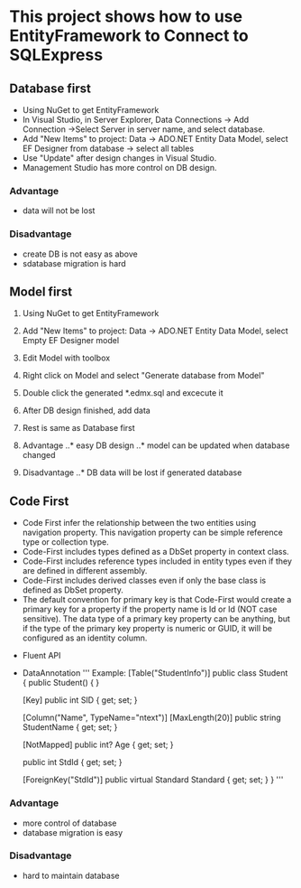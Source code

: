 ﻿# This project shows how to use EntityFramework to Connect to SQLExpress

## Database first 
* Using NuGet to get EntityFramework
* In Visual Studio, in Server Explorer, Data Connections -> Add Connection ->Select Server in server name, and select database.
* Add "New Items" to project: Data -> ADO.NET Entity Data Model, select EF Designer from database -> select all tables
* Use "Update" after design changes in Visual Studio.
* Management Studio has more control on DB design.

### Advantage
* data will not be lost

### Disadvantage
* create DB is not easy as above
* sdatabase migration is hard

## Model first 
1. Using NuGet to get EntityFramework
2. Add "New Items" to project: Data -> ADO.NET Entity Data Model, select Empty EF Designer model
3. Edit Model with toolbox
4. Right click on Model and select "Generate database from Model"
5. Double click the generated *.edmx.sql and excecute it
6. After DB design finished, add data
7. Rest is same as Database first

1. Advantage
..* easy DB design
..* model can be updated when database changed

2. Disadvantage
..* DB data will be lost if generated database

## Code First 
+ Code First infer the relationship between the two entities using navigation property. This navigation property can be simple reference type or collection type.
+ Code-First includes types defined as a DbSet property in context class.
+ Code-First includes reference types included in entity types even if they are defined in different assembly.
+ Code-First includes derived classes even if only the base class is defined as DbSet property.
+ The default convention for primary key is that Code-First would create a primary key for a property if the property name is Id or <class name>Id (NOT case sensitive). The data type of a primary key property can be anything, but if the type of the primary key property is numeric or GUID, it will be configured as an identity column.

- Fluent API
- DataAnnotation
''' Example:
[Table("StudentInfo")]
public class Student
{
    public Student() { }
        
    [Key]
    public int SID { get; set; }

    [Column("Name", TypeName="ntext")]
    [MaxLength(20)]
    public string StudentName { get; set; }

    [NotMapped]
    public int? Age { get; set; }
        
        
    public int StdId { get; set; }

    [ForeignKey("StdId")]
    public virtual Standard Standard { get; set; }
}
'''
### Advantage
* more control of database
* database migration is easy

### Disadvantage
* hard to maintain database